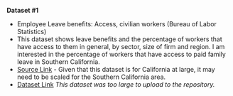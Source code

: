  **Dataset #1**
 
* Employee Leave benefits: Access, civilian workers (Bureau of Labor Statistics)
* This dataset shows leave benefits and the percentage of workers that have access to them in general, by sector, size of firm and region. I am interested in the percentage of workers that have access to paid family leave in Southern California.
* [Source Link](https://www.bls.gov/ncs/ebs/benefits/2020/employee-benefits-in-the-united-states-march-2020.pdf) - Given that this dataset is for California at large, it may need to be scaled for the Southern California area.
* [Dataset Link](https://docs.google.com/spreadsheets/d/1Rh3kQRQFQMs-qFauM5AiTHpCkspWd1--/edit?usp=sharing&ouid=113351704588120694668&rtpof=true&sd=true) *This dataset was too large to upload to the repository.*
